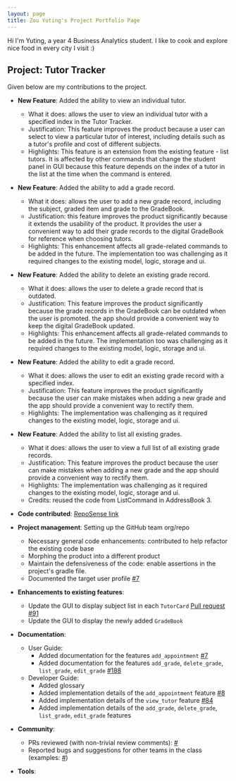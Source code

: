 ```yaml
---
layout: page
title: Zou Yuting's Project Portfolio Page
---
```


Hi I'm Yuting, a year 4 Business Analytics student. I like to cook and explore nice food in every city I visit :)

## Project: Tutor Tracker

Given below are my contributions to the project.

* **New Feature**: Added the ability to view an individual tutor.
  * What it does: allows the user to view an individual tutor with a specified index in the Tutor Tracker.
  * Justification: This feature improves the product because a user can select to view a particular
  tutor of interest, including details such as a tutor's profile and cost of different subjects.
  * Highlights: This feature is an extension from the existing feature - list tutors. It is affected by other commands
  that change the student panel in GUI because this feature depends on the index of a tutor in the list at the time 
    when the command is entered. </br>
    
* **New Feature**: Added the ability to add a grade record.
  * What it does: allows the user to add a new grade record, including the subject, graded item and grade to the GradeBook.
  * Justification: this feature improves the product significantly because it extends the usability of the product. 
    It provides the user a convenient way to add their grade records to the digital GradeBook for reference when choosing tutors.
  * Highlights: This enhancement affects all grade-related commands to be added in the future.
    The implementation too was challenging as it required changes to the existing model, logic, storage and ui. </br>

* **New Feature**: Added the ability to delete an existing grade record.
  * What it does: allows the user to delete a grade record that is outdated.
  * Justification: This feature improves the product significantly because the grade records in the GradeBook can be outdated when the user is promoted.
    the app should provide a convenient way to keep the digital GradeBook updated.
  * Highlights: This enhancement affects all grade-related commands to be added in the future.
      The implementation too was challenging as it required changes to the existing model, logic, storage and ui. </br>

* **New Feature**: Added the ability to edit a grade record.
  * What it does: allows the user to edit an existing grade record with a specified index.
  * Justification: This feature improves the product significantly because the user can make mistakes when adding a new grade
    and the app should provide a convenient way to rectify them.
  * Highlights: The implementation was challenging as it required changes to the existing model, logic, storage and ui. </br>

* **New Feature**: Added the ability to list all existing grades.
  * What it does: allows the user to view a full list of all existing grade records.
  * Justification: This feature improves the product because the user can make mistakes when adding a new grade
    and the app should provide a convenient way to rectify them.
  * Highlights: The implementation was challenging as it required changes to the existing model, logic, storage and ui.
  * Credits: reused the code from ListCommand in AddressBook 3. </br>
  
* **Code contributed**: [RepoSense link](https://nus-cs2103-ay2021s2.github.io/tp-dashboard/?search=&sort=groupTitle&sortWithin=title&timeframe=commit&mergegroup=&groupSelect=groupByRepos&breakdown=true&checkedFileTypes=docs~functional-code~test-code~other&since=&tabOpen=true&tabType=authorship&tabAuthor=yutingzou&tabRepo=AY2021S2-CS2103-T14-3%2Ftp%5Bmaster%5D&authorshipIsMergeGroup=false&authorshipFileTypes=docs~functional-code~test-code~other&authorshipIsBinaryFileTypeChecked=false)

* **Project management**:
  Setting up the GitHub team org/repo
  * Necessary general code enhancements: contributed to help refactor the existing code base
  * Morphing the product into a different product
  * Maintain the defensiveness of the code: enable assertions in the project's gradle file.
  * Documented the target user profile [#7](https://github.com/AY2021S2-CS2103-T14-3/tp/pull/7)
  
* **Enhancements to existing features**:
  * Update the GUI to display subject list in each `TutorCard` [Pull request #91](https://github.com/AY2021S2-CS2103-T14-3/tp/pull/91)
  * Update the GUI to display the newly added `GradeBook`
* **Documentation**:
    * User Guide:
      * Added documentation for the features `add_appointment` [#7](https://github.com/AY2021S2-CS2103-T14-3/tp/pull/7)
      * Added documentation for the features `add_grade`, 
        `delete_grade`, `list_grade`, `edit_grade` [#188](https://github.com/AY2021S2-CS2103-T14-3/tp/pull/188)
    * Developer Guide:
      * Added glossary
      * Added implementation details of the `add_appointment` feature [#8](https://github.com/AY2021S2-CS2103-T14-3/tp/pull/8)
      * Added implementation details of the `view_tutor` feature [#84](https://github.com/AY2021S2-CS2103-T14-3/tp/pull/84/)
      * Added implementation details of the `add_grade`,
        `delete_grade`, `list_grade`, `edit_grade` features
  
* **Community**:
  * PRs reviewed (with non-trivial review comments): [#]()
  * Reported bugs and suggestions for other teams in the class (examples: [#]())
  
* **Tools**:

